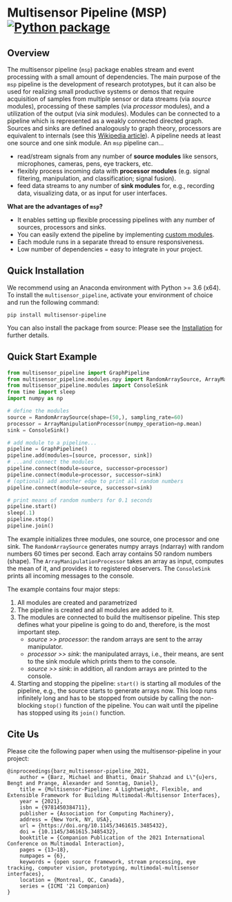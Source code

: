 # Multisensor Pipeline (MSP) [![Python package](https://github.com/DFKI-Interactive-Machine-Learning/multisensor-pipeline/actions/workflows/python-package.yml/badge.svg)](https://github.com/DFKI-Interactive-Machine-Learning/multisensor-pipeline/actions/workflows/python-package.yml)

## Overview
The multisensor pipeline (`msp`) package enables stream and event processing with a small amount of dependencies. The main purpose of the `msp` pipeline is the development of research prototypes, but it can also be used for realizing small productive systems or demos that require acquisition of samples from multiple sensor or data streams (via *source* modules), processing of these samples (via *processor* modules), and a utilization of the output (via *sink* modules). Modules can be connected to a pipeline which is represented as a weakly connected directed graph. Sources and sinks are defined analogously to graph theory, processors are equivalent to internals (see this [Wikipedia article](https://en.wikipedia.org/wiki/Directed_graph#Indegree_and_outdegree)). A pipeline needs at least one source and one sink module. An `msp` pipeline can...

-   read/stream signals from any number of **source modules** like sensors, microphones, cameras, pens, eye trackers, etc.
-   flexibly process incoming data with **processor modules** (e.g. signal filtering, manipulation, and classification; signal fusion).
-   feed data streams to any number of **sink modules** for, e.g., recording data, visualizing data, or as input for user interfaces.

**What are the advantages of `msp`?** 

*   It enables setting up flexible processing pipelines with any number of sources, processors and sinks.
*   You can easily extend the pipeline by implementing [custom modules](#custom-modules).
*   Each module runs in a separate thread to ensure responsiveness.
*   Low number of dependencies = easy to integrate in your project.

## Quick Installation

We recommend using an Anaconda environment with Python >= 3.6 (x64).
To install the `multisensor_pipeline`, activate your environment of choice and run the following command:

```shell
pip install multisensor-pipeline
```

You can also install the package from source:
Please see the [Installation](installation.md) for further details.

## Quick Start Example

```python
from multisensor_pipeline import GraphPipeline
from multisensor_pipeline.modules.npy import RandomArraySource, ArrayManipulationProcessor
from multisensor_pipeline.modules import ConsoleSink
from time import sleep
import numpy as np

# define the modules
source = RandomArraySource(shape=(50,), sampling_rate=60)
processor = ArrayManipulationProcessor(numpy_operation=np.mean)
sink = ConsoleSink()

# add module to a pipeline...
pipeline = GraphPipeline()
pipeline.add(modules=[source, processor, sink])
# ...and connect the modules
pipeline.connect(module=source, successor=processor)
pipeline.connect(module=processor, successor=sink)
# (optional) add another edge to print all random numbers
pipeline.connect(module=source, successor=sink)

# print means of random numbers for 0.1 seconds
pipeline.start()
sleep(.1)
pipeline.stop()
pipeline.join()
```

The example initializes three modules, one source, one processor and one sink. The `RandomArraySource` generates numpy arrays (ndarray) with random numbers 60 times per second. Each array contains 50 random numbers (shape). The `ArrayManipulationProcessor` takes an array as input, computes the mean of it, and provides it to registered observers. The `ConsoleSink` prints all incoming messages to the console. 

The example contains four major steps:
 
1.  All modules are created and parametrized
2.  The pipeline is created and all modules are added to it.
3.  The modules are connected to build the multisensor pipeline. This step defines what your pipeline is going to do and, therefore, is the most important step.
    -   *source >> processor*: the random arrays are sent to the array manipulator.
    -   *processor >> sink*: the manipulated arrays, i.e., their means, are sent to the sink module which prints them to the console.
    -   *source >> sink*: in addition, all random arrays are printed to the console.
4. Starting and stopping the pipeline: `start()` is starting all modules of the pipeline, e.g., the source starts to generate arrays now. This loop runs infinitely long and has to be stopped from outside by calling the non-blocking `stop()` function of the pipeline. You can wait until the pipeline has stopped using its `join()` function.  


## Cite Us
Please cite the following paper when using the multisensor-pipeline in your project:

```
@inproceedings{barz_multisensor-pipeline_2021,
    author = {Barz, Michael and Bhatti, Omair Shahzad and L\"{u}ers, Bengt and Prange, Alexander and Sonntag, Daniel},
    title = {Multisensor-Pipeline: A Lightweight, Flexible, and Extensible Framework for Building Multimodal-Multisensor Interfaces},
    year = {2021},
    isbn = {9781450384711},
    publisher = {Association for Computing Machinery},
    address = {New York, NY, USA},
    url = {https://doi.org/10.1145/3461615.3485432},
    doi = {10.1145/3461615.3485432},
    booktitle = {Companion Publication of the 2021 International Conference on Multimodal Interaction},
    pages = {13–18},
    numpages = {6},
    keywords = {open source framework, stream processing, eye tracking, computer vision, prototyping, multimodal-multisensor interfaces},
    location = {Montreal, QC, Canada},
    series = {ICMI '21 Companion}
}
```